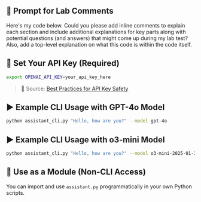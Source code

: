## 📄 Prompt for Lab Comments

Here's my code below. Could you please add inline comments to explain each section and include additional explanations for key parts along with potential questions (and answers) that might come up during my lab test? Also, add a top-level explanation on what this code is within the code itself.

## 🔧 Set Your API Key (Required)

```bash
export OPENAI_API_KEY=your_api_key_here
```

> 🔗 Source: [Best Practices for API Key Safety](https://help.openai.com/en/articles/5112595-best-practices-for-api-key-safety)

## ▶️ Example CLI Usage with GPT-4o Model

```bash
python assistant_cli.py "Hello, how are you?" --model gpt-4o
```

## ▶️ Example CLI Usage with o3-mini Model

```bash
python assistant_cli.py "Hello, how are you?" --model o3-mini-2025-01-31
```

## 🧠 Use as a Module (Non-CLI Access)

You can import and use `assistant.py` programmatically in your own Python scripts.
